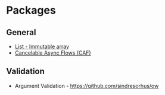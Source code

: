 # Packages

## General

- [List - Immutable array](https://github.com/funkia/list)
- [Cancelable Async Flows (CAF)](https://github.com/getify/CAF)


## Validation

- Argument Validation - https://github.com/sindresorhus/ow


